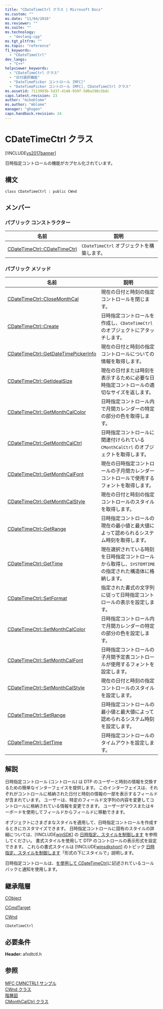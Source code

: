 ```yaml
---
title: "CDateTimeCtrl クラス | Microsoft Docs"
ms.custom: ""
ms.date: "11/04/2016"
ms.reviewer: ""
ms.suite: ""
ms.technology: 
  - "devlang-cpp"
ms.tgt_pltfrm: ""
ms.topic: "reference"
f1_keywords: 
  - "CDateTimeCtrl"
dev_langs: 
  - "C++"
helpviewer_keywords: 
  - "CDateTimeCtrl クラス"
  - "日付選択機能"
  - "DateTimePicker コントロール [MFC]"
  - "DateTimePicker コントロール [MFC], CDateTimeCtrl クラス"
ms.assetid: 7113993b-5d37-4148-939f-500a190c5bdc
caps.latest.revision: 23
author: "mikeblome"
ms.author: "mblome"
manager: "ghogen"
caps.handback.revision: 24
---
```

# CDateTimeCtrl クラス
[!INCLUDE[vs2017banner](../../assembler/inline/includes/vs2017banner.md)]

日時指定コントロールの機能がカプセル化されています。  
  
## 構文  
  
```  
class CDateTimeCtrl : public CWnd  
```  
  
## メンバー  
  
### パブリック コンストラクター  
  
|名前|説明|  
|--------|--------|  
|[CDateTimeCtrl::CDateTimeCtrl](../Topic/CDateTimeCtrl::CDateTimeCtrl.md)|`CDateTimeCtrl` オブジェクトを構築します。|  
  
### パブリック メソッド  
  
|名前|説明|  
|--------|--------|  
|[CDateTimeCtrl::CloseMonthCal](../Topic/CDateTimeCtrl::CloseMonthCal.md)|現在の日付と時刻の指定コントロールを閉じます。|  
|[CDateTimeCtrl::Create](../Topic/CDateTimeCtrl::Create.md)|日時指定コントロールを作成し、`CDateTimeCtrl` のオブジェクトにアタッチします。|  
|[CDateTimeCtrl::GetDateTimePickerInfo](../Topic/CDateTimeCtrl::GetDateTimePickerInfo.md)|現在の日付と時刻の指定コントロールについての情報を取得します。|  
|[CDateTimeCtrl::GetIdealSize](../Topic/CDateTimeCtrl::GetIdealSize.md)|現在の日付または時刻を表示するために必要な日時指定コントロールの適切なサイズを返します。|  
|[CDateTimeCtrl::GetMonthCalColor](../Topic/CDateTimeCtrl::GetMonthCalColor.md)|日時指定コントロール内で月間カレンダーの特定の部分の色を取得します。|  
|[CDateTimeCtrl::GetMonthCalCtrl](../Topic/CDateTimeCtrl::GetMonthCalCtrl.md)|日時指定コントロールに関連付けられている `CMonthCalCtrl` のオブジェクトを取得します。|  
|[CDateTimeCtrl::GetMonthCalFont](../Topic/CDateTimeCtrl::GetMonthCalFont.md)|現在の日時指定コントロールの子月間カレンダー コントロールで使用するフォントを取得します。|  
|[CDateTimeCtrl::GetMonthCalStyle](../Topic/CDateTimeCtrl::GetMonthCalStyle.md)|現在の日付と時刻の指定コントロールのスタイルを取得します。|  
|[CDateTimeCtrl::GetRange](../Topic/CDateTimeCtrl::GetRange.md)|日時指定コントロールの現在の最小値と最大値によって認められるシステム時刻を取得します。|  
|[CDateTimeCtrl::GetTime](../Topic/CDateTimeCtrl::GetTime.md)|現在選択されている時刻を日時指定コントロールから取得し、`SYSTEMTIME` の指定された構造体に格納します。|  
|[CDateTimeCtrl::SetFormat](../Topic/CDateTimeCtrl::SetFormat.md)|指定された書式の文字列に従って日時指定コントロールの表示を設定します。|  
|[CDateTimeCtrl::SetMonthCalColor](../Topic/CDateTimeCtrl::SetMonthCalColor.md)|日時指定コントロール内で月間カレンダーの特定の部分の色を設定します。|  
|[CDateTimeCtrl::SetMonthCalFont](../Topic/CDateTimeCtrl::SetMonthCalFont.md)|日時指定コントロールの子月間予定表コントロールが使用するフォントを設定します。|  
|[CDateTimeCtrl::SetMonthCalStyle](../Topic/CDateTimeCtrl::SetMonthCalStyle.md)|現在の日付と時刻の指定コントロールのスタイルを設定します。|  
|[CDateTimeCtrl::SetRange](../Topic/CDateTimeCtrl::SetRange.md)|日時指定コントロールの最小値と最大値によって認められるシステム時刻を設定します。|  
|[CDateTimeCtrl::SetTime](../Topic/CDateTimeCtrl::SetTime.md)|日時指定コントロールのタイムアウトを設定します。|  
  
## 解説  
 日時指定コントロール \(コントロール\) は DTP のユーザーと時刻の情報を交換するための簡単なインターフェイスを提供します。  このインターフェイスは、それぞれがコントロールに格納された日付と時刻の情報の一部を表示するフィールドが含まれています。  ユーザーは、特定のフィールド文字列の内容を変更してコントロールに格納されている情報を変更できます。  ユーザーがマウスまたはキーボードを使用してフィールドからフィールドに移動できます。  
  
 オブジェクトにさまざまなスタイルを適用して、日時指定コントロールを作成するときにカスタマイズできます。  日時指定コントロールに固有のスタイルの詳細については、[!INCLUDE[winSDK](../../atl/includes/winsdk_md.md)] の [日時指定、スタイルを制御します](http://msdn.microsoft.com/library/windows/desktop/bb761728) を参照してください。  書式スタイルを使用して DTP のコントロールの表示形式を設定できます。  これらの書式スタイルは [!INCLUDE[winsdkshort](../../atl/reference/includes/winsdkshort_md.md)] のトピック [日時指定、スタイルを制御します](http://msdn.microsoft.com/library/windows/desktop/bb761728)「形式の下にスタイルで」説明します。  
  
 日時指定コントロールは、[を使用して CDateTimeCtrl](../../mfc/using-cdatetimectrl.md)に記述されているコールバックと通知を使用します。  
  
## 継承階層  
 [CObject](../Topic/CObject%20Class.md)  
  
 [CCmdTarget](../Topic/CCmdTarget%20Class.md)  
  
 [CWnd](../Topic/CWnd%20Class.md)  
  
 `CDateTimeCtrl`  
  
## 必要条件  
 **Header:** afxdtctl.h  
  
## 参照  
 [MFC CMNCTRL1 サンプル](../../top/visual-cpp-samples.md)   
 [CWnd クラス](../Topic/CWnd%20Class.md)   
 [階層図](../../mfc/hierarchy-chart.md)   
 [CMonthCalCtrl クラス](../../mfc/reference/cmonthcalctrl-class.md)